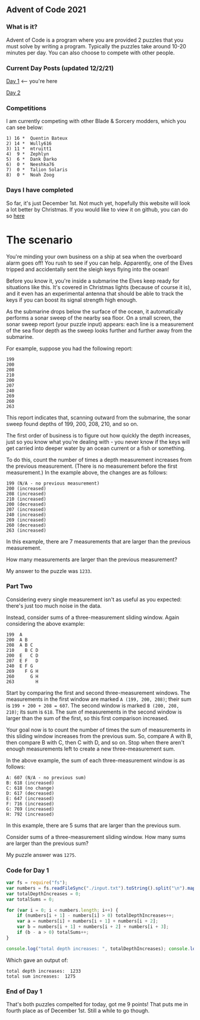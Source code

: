 ## Advent of Code 2021

### What is it?
Advent of Code is a program where you are provided 2 puzzles that you must solve by writing a program. Typically the puzzles take around 10-20 minutes per day. You can also choose to compete with other people.

### Current Day Posts (updated 12/2/21)
[Day 1]() <-- you're here 

[Day 2](https://zephlyn.github.io/advent-of-code-2021/day2)

### Competitions
I am currently competing with other Blade & Sorcery modders, which you can see below:
```
1) 16 *  Quentin Bateux
2) 14 *  Wully616
3) 11 *  mtruitt1
4)  9 *  Zephlyn
5)  6 *  Dank Darko
6)  0 *  Neeshka76
7)  0 *  Talion Solaris
8)  0 *  Noah Zoog
```

### Days I have completed
So far, it's just December 1st. Not much yet, hopefully this website will look a lot better by Christmas. If you would like to view it on github, you can do so [here](https://github.com/Zephlyn/advent-of-code-2021/tree/main/Day%201)

# The scenario
You're minding your own business on a ship at sea when the overboard alarm goes off! You rush to see if you can help. Apparently, one of the Elves tripped and accidentally sent the sleigh keys flying into the ocean!

Before you know it, you're inside a submarine the Elves keep ready for situations like this. It's covered in Christmas lights (because of course it is), and it even has an experimental antenna that should be able to track the keys if you can boost its signal strength high enough.

As the submarine drops below the surface of the ocean, it automatically performs a sonar sweep of the nearby sea floor. On a small screen, the sonar sweep report (your puzzle input) appears: each line is a measurement of the sea floor depth as the sweep looks further and further away from the submarine.

For example, suppose you had the following report:
```
199
200
208
210
200
207
240
269
260
263
```
This report indicates that, scanning outward from the submarine, the sonar sweep found depths of 199, 200, 208, 210, and so on.

The first order of business is to figure out how quickly the depth increases, just so you know what you're dealing with - you never know if the keys will get carried into deeper water by an ocean current or a fish or something.

To do this, count the number of times a depth measurement increases from the previous measurement. (There is no measurement before the first measurement.) In the example above, the changes are as follows:
```
199 (N/A - no previous measurement)
200 (increased)
208 (increased)
210 (increased)
200 (decreased)
207 (increased)
240 (increased)
269 (increased)
260 (decreased)
263 (increased)
```
In this example, there are 7 measurements that are larger than the previous measurement.

How many measurements are larger than the previous measurement?

My answer to the puzzle was `1233`.
### Part Two

Considering every single measurement isn't as useful as you expected: there's just too much noise in the data.

Instead, consider sums of a three-measurement sliding window. Again considering the above example:
```
199  A      
200  A B    
208  A B C  
210    B C D
200  E   C D
207  E F   D
240  E F G  
269    F G H
260      G H
263        H
```
Start by comparing the first and second three-measurement windows. The measurements in the first window are marked `A (199, 200, 208)`; their sum is `199 + 200 + 208 = 607`. The second window is marked `B (200, 208, 210)`; its sum is `618`. The sum of measurements in the second window is larger than the sum of the first, so this first comparison increased.

Your goal now is to count the number of times the sum of measurements in this sliding window increases from the previous sum. So, compare A with B, then compare B with C, then C with D, and so on. Stop when there aren't enough measurements left to create a new three-measurement sum.

In the above example, the sum of each three-measurement window is as follows:
```
A: 607 (N/A - no previous sum)
B: 618 (increased)
C: 618 (no change)
D: 617 (decreased)
E: 647 (increased)
F: 716 (increased)
G: 769 (increased)
H: 792 (increased)
```
In this example, there are 5 sums that are larger than the previous sum.

Consider sums of a three-measurement sliding window. How many sums are larger than the previous sum?

My puzzle answer was `1275`.

### Code for Day 1
```js
var fs = require("fs");
var numbers = fs.readFileSync("./input.txt").toString().split("\n").map((x) => parseInt(x));
var totalDepthIncreases = 0;
var totalSums = 0;

for (var i = 0; i < numbers.length; i++) {
    if (numbers[i + 1] - numbers[i] > 0) totalDepthIncreases++;
    var a = numbers[i] + numbers[i + 1] + numbers[i + 2];
    var b = numbers[i + 1] + numbers[i + 2] + numbers[i + 3];
    if (b - a > 0) totalSums++;
}

console.log("total depth increases: ", totalDepthIncreases); console.log("total sum increases: ", totalSums);
```

Which gave an output of:
```
total depth increases:  1233
total sum increases:  1275
```
### End of Day 1
That's both puzzles compelted for today, got me 9 points! That puts me in fourth place as of December 1st. Still a while to go though.
